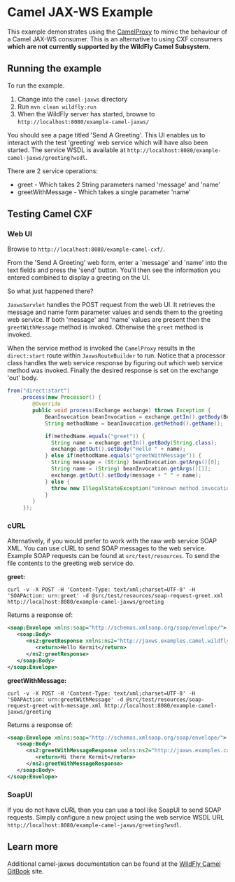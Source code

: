 # Camel JAX-WS Example

This example demonstrates using the [CamelProxy](http://camel.apache.org/using-camelproxy.html) to mimic the behaviour
of a Camel JAX-WS consumer. This is an alternative to using CXF consumers **which are not currently supported by the WildFly Camel Subsystem**.

## Running the example

To run the example.

1. Change into the `camel-jaxws` directory
2. Run `mvn clean wildfly:run`
3. When the WildFly server has started, browse to `http://localhost:8080/example-camel-jaxws/`

You should see a page titled 'Send A Greeting'. This UI enables us to interact with the test 'greeting' web service which will have also been
started. The service WSDL is available at `http://localhost:8080/example-camel-jaxws/greeting?wsdl`.

There are 2 service operations:

* greet - Which takes 2 String parameters named 'message' and 'name'
* greetWithMessage - Which takes a single parameter 'name'

## Testing Camel CXF

### Web UI

Browse to `http://localhost:8080/example-camel-cxf/`.

From the 'Send A Greeting' web form, enter a 'message' and 'name' into the text fields and press the 'send' button. You'll then
see the information you entered combined to display a greeting on the UI.

So what just happened there?

`JaxwsServlet` handles the POST request from the web UI. It retrieves the message and name form parameter values and sends them to the
greeting web service. If both 'message' and 'name' values are present then the `greetWithMessage` method is invoked. Otherwise the `greet` method is invoked.

When the service method is invoked the `CamelProxy` results in the `direct:start` route within `JaxwsRouteBuilder` to run. Notice that a processor class
handles the web service response by figuring out which web service method was invoked. Finally the desired response is set on the exchange 'out' body.

```java
from("direct:start")
    .process(new Processor() {
        @Override
        public void process(Exchange exchange) throws Exception {
            BeanInvocation beanInvocation = exchange.getIn().getBody(BeanInvocation.class);
            String methodName = beanInvocation.getMethod().getName();

            if(methodName.equals("greet")) {
              String name = exchange.getIn().getBody(String.class);
              exchange.getOut().setBody("Hello " + name);
            } else if(methodName.equals("greetWithMessage")) {
              String message = (String) beanInvocation.getArgs()[0];
              String name = (String) beanInvocation.getArgs()[1];
              exchange.getOut().setBody(message + " " + name);
            } else {
              throw new IllegalStateException("Unknown method invocation " + methodName);
            }
        }
     });
```

### cURL

Alternatively, if you would prefer to work with the raw web service SOAP XML. You can use cURL to send SOAP messages to the web service. Example
SOAP requests can be found at `src/test/resources`. To send the file contents to the greeting web service do.

**greet:**
```
curl -v -X POST -H 'Content-Type: text/xml;charset=UTF-8' -H 'SOAPAction: urn:greet' -d @src/test/resources/soap-request-greet.xml http://localhost:8080/example-camel-jaxws/greeting
```

Returns a response of:

```xml
<soap:Envelope xmlns:soap="http://schemas.xmlsoap.org/soap/envelope/">
   <soap:Body>
      <ns2:greetResponse xmlns:ns2="http://jaxws.examples.camel.wildfly.org/">
         <return>Hello Kermit</return>
      </ns2:greetResponse>
   </soap:Body>
</soap:Envelope>
```


**greetWithMessage:**
```
curl -v -X POST -H 'Content-Type: text/xml;charset=UTF-8' -H 'SOAPAction: urn:greetWithMessage' -d @src/test/resources/soap-request-greet-with-message.xml http://localhost:8080/example-camel-jaxws/greeting

```

Returns a response of:

```xml
<soap:Envelope xmlns:soap="http://schemas.xmlsoap.org/soap/envelope/">
   <soap:Body>
      <ns2:greetWithMessageResponse xmlns:ns2="http://jaxws.examples.camel.wildfly.org/">
         <return>Hi there Kermit</return>
      </ns2:greetWithMessageResponse>
   </soap:Body>
</soap:Envelope>
```

### SoapUI

If you do not have cURL then you can use a tool like SoapUI to send SOAP requests. Simply configure a new project using
the web service WSDL URL `http://localhost:8080/example-camel-jaxws/greeting?wsdl`.

## Learn more

Additional camel-jaxws documentation can be found at the [WildFly Camel GitBook](http://wildflyext.gitbooks.io/wildfly-camel/content/javaee/jaxws.html
) site.
